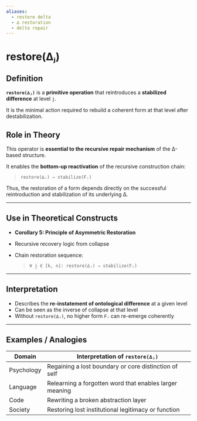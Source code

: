 ```yaml
---
aliases:
  - restore delta
  - ∆ restoration
  - delta repair
---
```


# restore(∆ⱼ)


## Definition

**`restore(∆ⱼ)`** is a **primitive operation** that reintroduces a **stabilized difference** at level `j`.

It is the minimal action required to rebuild a coherent form at that level after destabilization.

## Role in Theory

This operator is **essential to the recursive repair mechanism** of the ∆-based structure.

It enables the **bottom-up reactivation** of the recursive construction chain:

> `restore(∆ⱼ) ⇒ stabilize(Fⱼ)`

Thus, the restoration of a form depends directly on the successful reintroduction and stabilization of its underlying ∆.

---

## Use in Theoretical Constructs

* **Corollary 5: Principle of Asymmetric Restoration**
* Recursive recovery logic from collapse
* Chain restoration sequence:

  > `∀ j ∈ [k, n]: restore(∆ⱼ) ⇒ stabilize(Fⱼ)`

---

## Interpretation

* Describes the **re-instatement of ontological difference** at a given level
* Can be seen as the inverse of collapse at that level
* Without `restore(∆ⱼ)`, no higher form `Fⱼ` can re-emerge coherently

---

## Examples / Analogies

| Domain     | Interpretation of `restore(∆ⱼ)`                         |
| ---------- | ------------------------------------------------------- |
| Psychology | Regaining a lost boundary or core distinction of self   |
| Language   | Relearning a forgotten word that enables larger meaning |
| Code       | Rewriting a broken abstraction layer                    |
| Society    | Restoring lost institutional legitimacy or function     |


